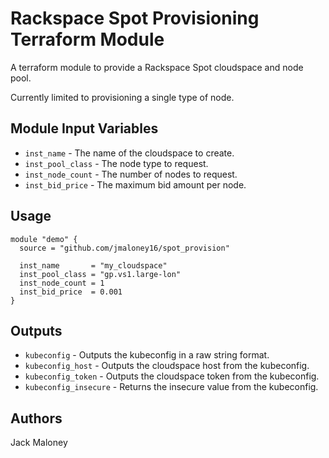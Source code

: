 Rackspace Spot Provisioning Terraform Module
===========

A terraform module to provide a Rackspace Spot cloudspace and node pool.

Currently limited to provisioning a single type of node.

Module Input Variables
----------------------

- `inst_name` - The name of the cloudspace to create.
- `inst_pool_class` - The node type to request.
- `inst_node_count` - The number of nodes to request.
- `inst_bid_price` - The maximum bid amount per node.

Usage
-----

```hcl
module "demo" {
  source = "github.com/jmaloney16/spot_provision"

  inst_name       = "my_cloudspace"
  inst_pool_class = "gp.vs1.large-lon"
  inst_node_count = 1
  inst_bid_price  = 0.001
}
```

Outputs
-------

- `kubeconfig` - Outputs the kubeconfig in a raw string format.
- `kubeconfig_host` - Outputs the cloudspace host from the kubeconfig.
- `kubeconfig_token` - Outputs the cloudspace token from the kubeconfig.
- `kubeconfig_insecure` - Returns the insecure value from the kubeconfig.

Authors
-------

Jack Maloney
